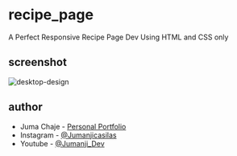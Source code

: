 # recipe_page
A Perfect Responsive Recipe Page Dev Using HTML and CSS only

## screenshot
![desktop-design](https://github.com/user-attachments/assets/9c5a82b4-2738-439d-86c9-7ce11f099804)

## author
- Juma Chaje - [Personal Portfolio](https://jumanjigobez.github.io/personal_portfolio)
- Instagram - [@Jumanjicasilas](https://instagram.com/jumanjicasilas)
- Youtube - [@Jumanji_Dev](https://youtube.com/@jumanji_dev)
